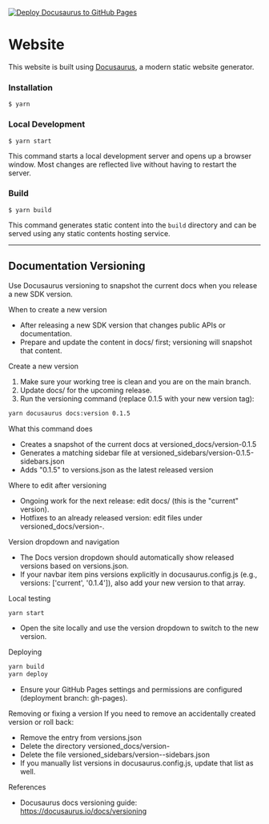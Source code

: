[![Deploy Docusaurus to GitHub Pages](https://github.com/colibriproject-dev/colibri-sdk-go-docs/actions/workflows/pages.yml/badge.svg)](https://github.com/colibriproject-dev/colibri-sdk-go-docs/actions/workflows/pages.yml)

# Website

This website is built using [Docusaurus](https://docusaurus.io/), a modern static website generator.

### Installation

```
$ yarn
```

### Local Development

```
$ yarn start
```

This command starts a local development server and opens up a browser window. Most changes are reflected live without having to restart the server.

### Build

```
$ yarn build
```

This command generates static content into the `build` directory and can be served using any static contents hosting service.

___


## Documentation Versioning

Use Docusaurus versioning to snapshot the current docs when you release a new SDK version.

When to create a new version
- After releasing a new SDK version that changes public APIs or documentation.
- Prepare and update the content in docs/ first; versioning will snapshot that content.

Create a new version
1. Make sure your working tree is clean and you are on the main branch.
2. Update docs/ for the upcoming release.
3. Run the versioning command (replace 0.1.5 with your new version tag):

```sh
yarn docusaurus docs:version 0.1.5
```

What this command does
- Creates a snapshot of the current docs at versioned_docs/version-0.1.5
- Generates a matching sidebar file at versioned_sidebars/version-0.1.5-sidebars.json
- Adds "0.1.5" to versions.json as the latest released version

Where to edit after versioning
- Ongoing work for the next release: edit docs/ (this is the "current" version).
- Hotfixes to an already released version: edit files under versioned_docs/version-<x>.

Version dropdown and navigation
- The Docs version dropdown should automatically show released versions based on versions.json.
- If your navbar item pins versions explicitly in docusaurus.config.js (e.g., versions: ['current', '0.1.4']), also add your new version to that array.

Local testing
```sh
yarn start
```
- Open the site locally and use the version dropdown to switch to the new version.

Deploying
```sh
yarn build
yarn deploy
```
- Ensure your GitHub Pages settings and permissions are configured (deployment branch: gh-pages).

Removing or fixing a version
If you need to remove an accidentally created version or roll back:
- Remove the entry from versions.json
- Delete the directory versioned_docs/version-<x>
- Delete the file versioned_sidebars/version-<x>-sidebars.json
- If you manually list versions in docusaurus.config.js, update that list as well.

References
- Docusaurus docs versioning guide: https://docusaurus.io/docs/versioning
